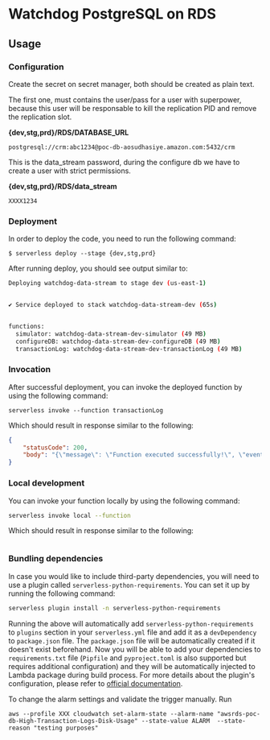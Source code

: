 # Watchdog PostgreSQL on RDS
## Usage
### Configuration

Create the secret on secret manager, both should be created as plain text.

The first one, must contains the user/pass for a user with superpower, because this user will be responsable to kill the replication PID and remove the replication slot.

__{dev,stg,prd}/RDS/DATABASE_URL__

```shell
postgresql://crm:abc1234@poc-db-aosudhasiye.amazon.com:5432/crm   
```

This is the data_stream password, during the configure db we have to create a user with strict permissions.

__{dev,stg,prd}/RDS/data_stream__

```shell
XXXX1234
```

### Deployment

In order to deploy the code, you need to run the following command:

```
$ serverless deploy --stage {dev,stg,prd}
```

After running deploy, you should see output similar to:

```bash
Deploying watchdog-data-stream to stage dev (us-east-1)


✔ Service deployed to stack watchdog-data-stream-dev (65s)


functions:
  simulator: watchdog-data-stream-dev-simulator (49 MB)
  configureDB: watchdog-data-stream-dev-configureDB (49 MB)
  transactionLog: watchdog-data-stream-dev-transactionLog (49 MB)
```

### Invocation

After successful deployment, you can invoke the deployed function by using the following command:

```shell
serverless invoke --function transactionLog
```

Which should result in response similar to the following:

```json
{
    "statusCode": 200,
    "body": "{\"message\": \"Function executed successfully!\", \"event\": {}}"
}
```

### Local development

You can invoke your function locally by using the following command:

```bash
serverless invoke local --function 
```

Which should result in response similar to the following:

```

```

### Bundling dependencies

In case you would like to include third-party dependencies, you will need to use a plugin called `serverless-python-requirements`. You can set it up by running the following command:

```bash
serverless plugin install -n serverless-python-requirements
```

Running the above will automatically add `serverless-python-requirements` to `plugins` section in your `serverless.yml` file and add it as a `devDependency` to `package.json` file. The `package.json` file will be automatically created if it doesn't exist beforehand. Now you will be able to add your dependencies to `requirements.txt` file (`Pipfile` and `pyproject.toml` is also supported but requires additional configuration) and they will be automatically injected to Lambda package during build process. For more details about the plugin's configuration, please refer to [official documentation](https://github.com/UnitedIncome/serverless-python-requirements).

To change the alarm settings and validate the trigger manually. Run
```shell
aws --profile XXX cloudwatch set-alarm-state --alarm-name "awsrds-poc-db-High-Transaction-Logs-Disk-Usage" --state-value ALARM  --state-reason "testing purposes"
```
